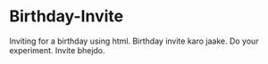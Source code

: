 # Birthday-Invite
Inviting for a birthday using html.
Birthday invite karo jaake.
Do your experiment.
Invite bhejdo.

